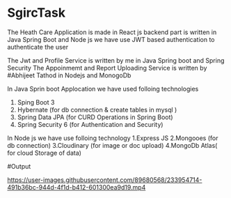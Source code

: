 # SgircTask

The Heath Care Application is made in React js 
backend part is written in Java Spring Boot and Node js
we have use JWT based authentication to authenticate the user

The Jwt and Profile Service is written by me in Java Spring boot and Spring Security
The Appoinmemt and Report Uploading Service is written by #Abhijeet Tathod in Nodejs and MonogoDb

In Java Sprin boot Applocation 
we have used folloing technologies
1. Sping Boot 3
2. Hybernate (for db connection & create tables in mysql )
3. Spring Data JPA (for CURD Operations in Spring Boot)
4. Spring Security 6 (for Authentication and Security)

In Node js
we have use folloing technology
1.Express JS
2.Mongooes (for db connection)
3.Cloudinary (for image or doc upload)
4.MongoDb Atlas( for cloud Storage of data)

#Output


https://user-images.githubusercontent.com/89680568/233954714-491b36bc-944d-4f1d-b412-601300ea9d19.mp4

